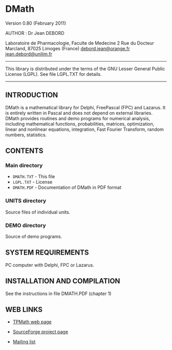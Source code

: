 # DMath

Version 0.80 (February 2011)

AUTHOR : Dr Jean DEBORD

Laboratoire de Pharmacologie, Faculte de Medecine
2 Rue du Docteur Marcland, 87025 Limoges (France)
debord.jean@orange.fr
jean.debord@unilim.fr                         

******************************************************************************
 This library is distributed under the terms of the GNU Lesser General Public
 License (LGPL). See file LGPL.TXT for details.
******************************************************************************

## INTRODUCTION

DMath is a mathematical library for Delphi, FreePascal (FPC) and Lazarus.
It is entirely written in Pascal and does not depend on external libraries. 
DMath provides routines and demo programs for numerical analysis, including 
mathematical functions, probabilities, matrices, optimization, linear and nonlinear
equations, integration, Fast Fourier Transform, random numbers, statistics.


## CONTENTS

### Main directory

- `DMATH.TXT` - This file
- `LGPL.TXT` - License
- `DMATH.PDF` - Documentation of DMath in PDF format

### UNITS directory

Source files of individual units.

### DEMO directory

Source of demo programs.

## SYSTEM REQUIREMENTS

PC computer with Delphi, FPC or Lazarus.

## INSTALLATION AND COMPILATION

See the instructions in file DMATH.PDF (chapter 1)

## WEB LINKS

- [TPMath web page](http://www.unilim.fr/pages_perso/jean.debord/tpmath/tpmath.htm)

- [SourceForge project page](http://sourceforge.net/projects/dmath/)

- [Mailing list](http://groups.yahoo.com/group/tpmathlib/)

